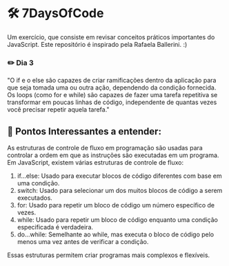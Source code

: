 # :hammer_and_wrench: 7DaysOfCode

Um exercício, que consiste em revisar conceitos práticos importantes do JavaScript. Este repositório é inspirado pela Rafaela Ballerini. :)

### :pencil2: Dia 3

"O if e o else são capazes de criar ramificações dentro da aplicação para que seja tomada uma ou outra ação, dependendo da condição fornecida. Os loops (como for e while) são capazes de fazer uma tarefa repetitiva se transformar em poucas linhas de código, independente de quantas vezes você precisar repetir aquela tarefa."

## :wrench: Pontos Interessantes a entender:

As estruturas de controle de fluxo em programação são usadas para controlar a ordem em que as instruções são executadas em um programa. Em JavaScript, existem várias estruturas de controle de fluxo:

1. if...else: Usado para executar blocos de código diferentes com base em uma condição.
2. switch: Usado para selecionar um dos muitos blocos de código a serem executados.
3. for: Usado para repetir um bloco de código um número específico de vezes.
4. while: Usado para repetir um bloco de código enquanto uma condição especificada é verdadeira.
5. do...while: Semelhante ao while, mas executa o bloco de código pelo menos uma vez antes de verificar a condição.

Essas estruturas permitem criar programas mais complexos e flexíveis.
